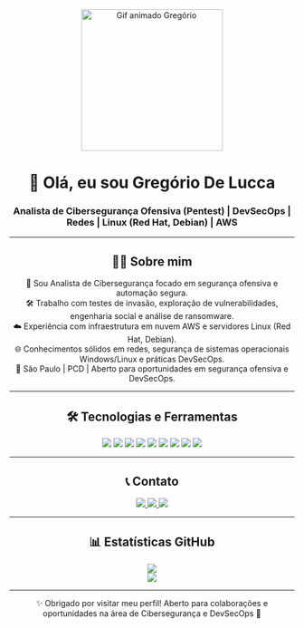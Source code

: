 <div align="center">
  <img 
    src="https://camo.githubusercontent.com/2366b34bb903c09617990fb5fff4622f3e941349e846ddb7e73df872a9d21233/68747470733a2f2f63646e2e6472696262626c652e636f6d2f75736572732f3733303730332f73637265656e73686f74732f363538313234332f6176656e746f2e676966" 
    alt="Gif animado Gregório" 
    width="250" 
  />
  
  <h1>👋 Olá, eu sou Gregório De Lucca</h1>
  <h3>Analista de Cibersegurança Ofensiva (Pentest) | DevSecOps | Redes | Linux (Red Hat, Debian) | AWS</h3>
</div>

---

<div align="center">
  <h2>👨‍💻 Sobre mim</h2>
  <p>
    🔐 Sou Analista de Cibersegurança focado em segurança ofensiva e automação segura.<br/>
    🛠️ Trabalho com testes de invasão, exploração de vulnerabilidades, engenharia social e análise de ransomware.<br/>
    ☁️ Experiência com infraestrutura em nuvem AWS e servidores Linux (Red Hat, Debian).<br/>
    🌐 Conhecimentos sólidos em redes, segurança de sistemas operacionais Windows/Linux e práticas DevSecOps.<br/>
    📍 São Paulo | PCD | Aberto para oportunidades em segurança ofensiva e DevSecOps.
  </p>
</div>

---

<div align="center">
  <h2>🛠️ Tecnologias e Ferramentas</h2>
  <p>
    <img src="https://img.shields.io/badge/Nmap-000000?style=for-the-badge&logo=nmap&logoColor=white"/>
    <img src="https://img.shields.io/badge/Metasploit-FA4251?style=for-the-badge&logo=metasploit&logoColor=white"/>
    <img src="https://img.shields.io/badge/Burp_Suite-EE5C1B?style=for-the-badge&logo=burpsuite&logoColor=white"/>
    <img src="https://img.shields.io/badge/Red_Hat-EE0000?style=for-the-badge&logo=redhat&logoColor=white"/>
    <img src="https://img.shields.io/badge/Debian-A81D33?style=for-the-badge&logo=debian&logoColor=white"/>
    <img src="https://img.shields.io/badge/AWS-FF9900?style=for-the-badge&logo=amazonaws&logoColor=white"/>
    <img src="https://img.shields.io/badge/Linux-FCC624?style=for-the-badge&logo=linux&logoColor=black"/>
    <img src="https://img.shields.io/badge/DevSecOps-0ABDE3?style=for-the-badge&logo=azuredevops&logoColor=white"/>
    <img src="https://img.shields.io/badge/Git-F05032?style=for-the-badge&logo=git&logoColor=white"/>
  </p>
</div>

---

<div align="center">
  <h2>📞 Contato</h2>
  <p>
    <a href="mailto:gregoriodelucca@gmail.com">
      <img src="https://img.shields.io/badge/Gmail-EA4335?style=for-the-badge&logo=gmail&logoColor=white" />
    </a>
    <a href="https://www.linkedin.com/in/gregoriodelucca">
      <img src="https://img.shields.io/badge/LinkedIn-0077B5?style=for-the-badge&logo=linkedin&logoColor=white" />
    </a>
    <a href="https://wa.me/5511971108462">
      <img src="https://img.shields.io/badge/WhatsApp-25D366?style=for-the-badge&logo=whatsapp&logoColor=white" />
    </a>
  </p>
</div>

---

<div align="center">
  <h2>📊 Estatísticas GitHub</h2>
  <p>
    <img src="https://github-readme-stats.vercel.app/api?username=gregoriodelucca&show_icons=true&theme=radical" /><br />
    <img src="https://github-readme-stats.vercel.app/api/top-langs/?username=gregoriodelucca&layout=compact&theme=radical" />
  </p>
</div>

---

<div align="center">
  ✨ Obrigado por visitar meu perfil! Aberto para colaborações e oportunidades na área de Cibersegurança e DevSecOps 🚀
</div>


